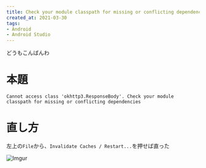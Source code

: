 ```yaml
---
title: Check your module classpath for missing or conflicting dependencies を直す
created_at: 2021-03-30
tags:
- Android
- Android Studio
---
```

どうもこんばんわ

# 本題

```
Cannot access class 'okhttp3.ResponseBody'. Check your module classpath for missing or conflicting dependencies
```

# 直し方

左上の`File`から、`Invalidate Caches / Restart...`を押せば直った

![Imgur](https://imgur.com/jYKBHg3.png)
